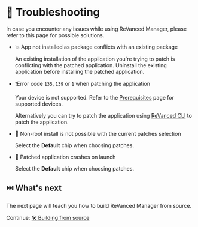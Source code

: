 # 🛟 Troubleshooting

In case you encounter any issues while using ReVanced Manager, please refer to this page for possible solutions.

- 💥 App not installed as package conflicts with an existing package

  An existing installation of the application you're trying to patch is conflicting with the patched application. Uninstall the existing application before installing the patched application.

- ❗️Error code `135`, `139` or `1` when patching the application

  Your device is not supported. Refer to the [Prerequisites](0_prerequisites.md) page for supported devices.

  Alternatively you can try to patch the application using [ReVanced CLI](https://github.com/revanced/revanced-cli) to patch the application.

- 🚫 Non-root install is not possible with the current patches selection

  Select the **Default** chip when choosing patches.

- 🚨 Patched application crashes on launch

  Select the **Default** chip when choosing patches.

## ⏭️ What's next

The next page will teach you how to build ReVanced Manager from source.

Continue: [🛠️ Building from source](4_building.md)
